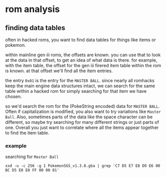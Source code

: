 # rom analysis

## finding data tables

often in hacked roms, you want to find data tables for things like items or pokemon.

within mainline gen iii roms, the offsets are known. you can use that to look at the data in that offset, to get an idea of what data is there.
for example, with the item table, the offset for the gen iii firered item table within the rom is known. at that offset we'll find all the item entries.

the entry `0x01` is the entry for the `MASTER BALL`. since nearly all romhacks keep the main engine data structures intact, we can search for the same table within a hacked rom for simply searching for that item we have chosen.

so we'd search the rom for the (PokeString encoded) data for `MASTER BALL`. Often if capitalization is modified, you also want to try variations like `Master Ball`. Also, sometimes parts of the data like the space character can be different, so maybe try searching for many different strings or just parts of one. Overall you just want to correlate where all the items appear together to find the item table.

### example

searching for `Master Ball`
```
xxd -u -c 256 -g 1 PokemonSGS_v1.3.8.gba | grep 'C7 D5 E7 E8 D9 E6 00 BC D5 E0 E0 FF 00 00 01'
```
